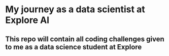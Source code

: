 # My journey as a data scientist at Explore AI

## This repo will contain all coding challenges given to me as a data science student at Explore 